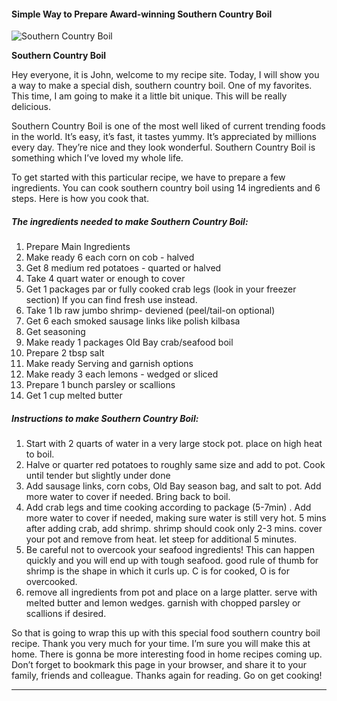             

#### Simple Way to Prepare Award-winning Southern Country Boil

![Southern Country Boil](https://img-global.cpcdn.com/recipes/23096249/751x532cq70/southern-country-boil-recipe-main-photo.jpg)

**Southern Country Boil**

Hey everyone, it is John, welcome to my recipe site. Today, I will show you a way to make a special dish, southern country boil. One of my favorites. This time, I am going to make it a little bit unique. This will be really delicious.

Southern Country Boil is one of the most well liked of current trending foods in the world. It’s easy, it’s fast, it tastes yummy. It’s appreciated by millions every day. They’re nice and they look wonderful. Southern Country Boil is something which I’ve loved my whole life.

To get started with this particular recipe, we have to prepare a few ingredients. You can cook southern country boil using 14 ingredients and 6 steps. Here is how you cook that.

##### The ingredients needed to make Southern Country Boil:

1.  Prepare Main Ingredients
2.  Make ready 6 each corn on cob - halved
3.  Get 8 medium red potatoes - quarted or halved
4.  Take 4 quart water or enough to cover
5.  Get 1 packages par or fully cooked crab legs (look in your freezer section) If you can find fresh use instead.
6.  Take 1 lb raw jumbo shrimp- deviened (peel/tail-on optional)
7.  Get 6 each smoked sausage links like polish kilbasa
8.  Get seasoning
9.  Make ready 1 packages Old Bay crab/seafood boil
10.  Prepare 2 tbsp salt
11.  Make ready Serving and garnish options
12.  Make ready 3 each lemons - wedged or sliced
13.  Prepare 1 bunch parsley or scallions
14.  Get 1 cup melted butter

##### Instructions to make Southern Country Boil:

1.  Start with 2 quarts of water in a very large stock pot. place on high heat to boil.
2.  Halve or quarter red potatoes to roughly same size and add to pot. Cook until tender but slightly under done
3.  Add sausage links, corn cobs, Old Bay season bag, and salt to pot. Add more water to cover if needed. Bring back to boil.
4.  Add crab legs and time cooking according to package (5-7min) . Add more water to cover if needed, making sure water is still very hot. 5 mins after adding crab, add shrimp. shrimp should cook only 2-3 mins. cover your pot and remove from heat. let steep for additional 5 minutes.
5.  Be careful not to overcook your seafood ingredients! This can happen quickly and you will end up with tough seafood. good rule of thumb for shrimp is the shape in which it curls up. C is for cooked, O is for overcooked.
6.  remove all ingredients from pot and place on a large platter. serve with melted butter and lemon wedges. garnish with chopped parsley or scallions if desired.

So that is going to wrap this up with this special food southern country boil recipe. Thank you very much for your time. I’m sure you will make this at home. There is gonna be more interesting food in home recipes coming up. Don’t forget to bookmark this page in your browser, and share it to your family, friends and colleague. Thanks again for reading. Go on get cooking!

* * *